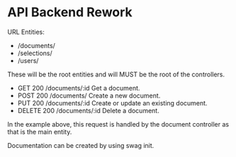 # API Backend Rework
URL Entities:
- /documents/
- /selections/
- /users/

These will be the root entities and will MUST be the root of the controllers.

- GET    200    /documents/:id	Get a document.
- POST   200 	/documents/		Create a new document.
- PUT    200 	/documents/:id	Create or update an existing document.
- DELETE 200    /documents/:id	Delete a document.

In the example above, this request is handled by the document controller as that is the main entity.

Documentation can be created by using swag init.